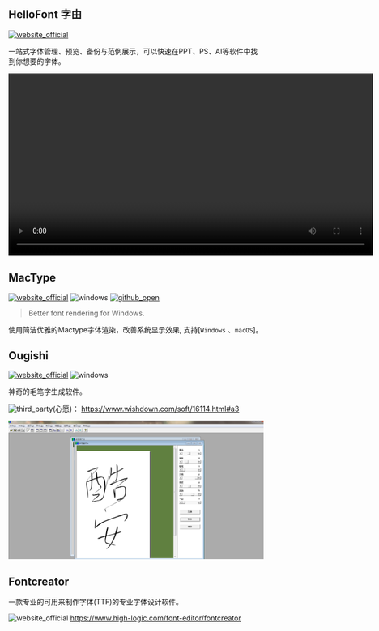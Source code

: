 ## HelloFont 字由
[![website_official](https://gitbook07.oss-cn-hangzhou.aliyuncs.com/website_official.svg)](http://www.hellofont.cn/index.php)

一站式字体管理、预览、备份与范例展示，可以快速在PPT、PS、AI等软件中找到你想要的字体。

<video width="720" controls>   <source src="https://resource.hellofont.cn/download/guide.mp4" type="video/mp4">  您的浏览器不支持Video标签。 </video>
## MacType
[![website_official](https://gitbook07.oss-cn-hangzhou.aliyuncs.com/website_official.svg)](http://www.mactype.net/) ![windows](https://gitbook07.oss-cn-hangzhou.aliyuncs.com/windows.svg) [![github_open](https://gitbook07.oss-cn-hangzhou.aliyuncs.com/github_open.svg)](https://github.com/snowie2000/mactype)

> Better font rendering for Windows.

使用简洁优雅的Mactype字体渲染，改善系统显示效果, 支持[`Windows` 、`macOS`]。


## Ougishi
[![website_official](https://gitbook07.oss-cn-hangzhou.aliyuncs.com/website_official.svg)](http://www.ne.jp/asahi/o/o/ougishi/) ![windows](https://gitbook07.oss-cn-hangzhou.aliyuncs.com/windows.svg)

神奇的毛笔字生成软件。

![third_party](https://gitbook07.oss-cn-hangzhou.aliyuncs.com/third_party.svg)(心愿)： https://www.wishdown.com/soft/16114.html#a3

![1576139701237](../../.gitbook/assets/z-design-graphic-fonts-ougishi.png)

## Fontcreator

 一款专业的可用来制作字体(TTF)的专业字体设计软件。

![website_official](https://gitbook07.oss-cn-hangzhou.aliyuncs.com/website_official.svg) https://www.high-logic.com/font-editor/fontcreator